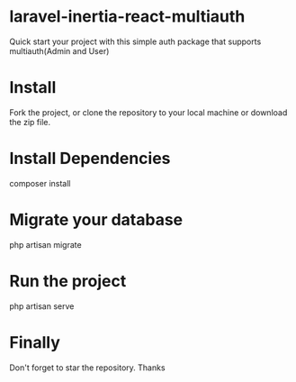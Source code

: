 # laravel-inertia-react-multiauth
Quick start your project with this simple auth package that supports multiauth(Admin and User)
# Install
Fork the project, or clone the repository to your local machine or download the zip file.
# Install Dependencies
composer install
# Migrate your database
php artisan migrate

# Run the project
php artisan serve

# Finally
Don't forget to star the repository. Thanks



